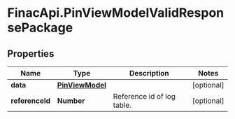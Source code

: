 # FinacApi.PinViewModelValidResponsePackage

## Properties
Name | Type | Description | Notes
------------ | ------------- | ------------- | -------------
**data** | [**PinViewModel**](PinViewModel.md) |  | [optional] 
**referenceId** | **Number** | Reference id of log table. | [optional] 
